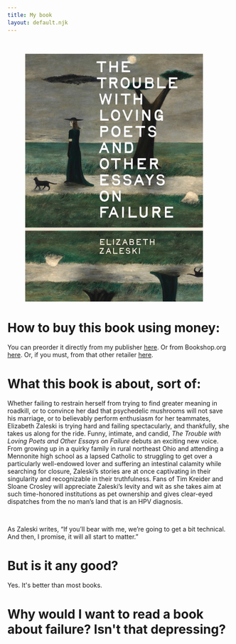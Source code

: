 ```yaml
---
title: My book
layout: default.njk
---
```


<br>

<figure class="image">
  <img src="/assets/images/trouble-book.jpg" alt="Book cover for The Trouble with Loving Poets and Other Essays on Failure" width="400" height="557"/>
</figure>

# How to buy this book using money:

You can preorder it directly from my publisher [here](https://beltpublishing.com/products/the-trouble-with-loving-poets). Or from Bookshop.org [here](https://bookshop.org/p/books/the-trouble-with-loving-poets-and-other-essays-on-failure/e7a6dd35a31b3fc6?ean=9781540270146&next=t&). Or, if you must, from that other retailer [here](https://www.amazon.com/Trouble-Loving-Poets-Essays-Failure/dp/1540270149).

# What this book is about, sort of:

Whether failing to restrain herself from trying to find greater meaning in roadkill, or to convince her dad that psychedelic mushrooms will not save his marriage, or to believably perform enthusiasm for her teammates, Elizabeth Zaleski is trying hard and failing spectacularly, and thankfully, she takes us along for the ride. 
Funny, intimate, and candid, <i>The Trouble with Loving Poets and Other Essays on Failure</i> debuts an exciting new voice. From growing up in a quirky family in rural northeast Ohio and attending a Mennonite high school as a lapsed Catholic to struggling to get over a particularly well-endowed lover and suffering an intestinal calamity while searching for closure, Zaleski’s stories are at once captivating in their singularity and recognizable in their truthfulness. Fans of Tim Kreider and Sloane Crosley will appreciate Zaleski’s levity and wit as she takes aim at such time-honored institutions as pet ownership and gives clear-eyed dispatches from the no man’s land that is an HPV diagnosis.

<br>

As Zaleski writes, “If you’ll bear with me, we’re going to get a bit technical. And then, I promise, it will all start to matter.”

# But is it any good?
Yes. It's better than most books.

# Why would I want to read a book about failure? Isn't that depressing?
